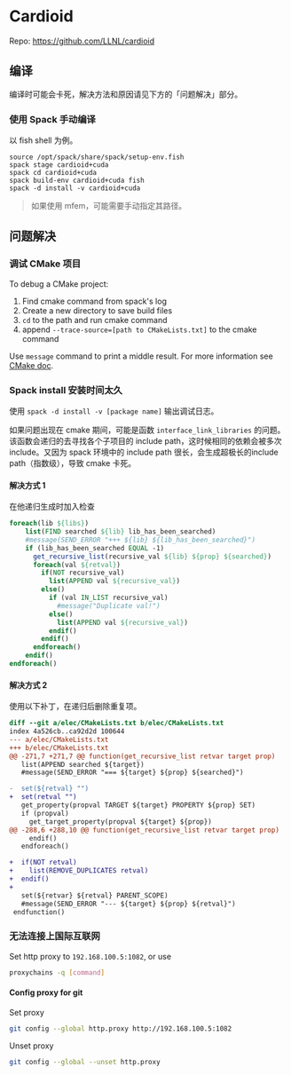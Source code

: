 # Cardioid

Repo: <https://github.com/LLNL/cardioid>

## 编译

编译时可能会卡死，解决方法和原因请见下方的「问题解决」部分。

### 使用 Spack 手动编译

以 fish shell 为例。

```fish
source /opt/spack/share/spack/setup-env.fish
spack stage cardioid+cuda
spack cd cardioid+cuda
spack build-env cardioid+cuda fish
spack -d install -v cardioid+cuda
```

> 如果使用 mfem，可能需要手动指定其路径。

## 问题解决

### 调试 CMake 项目

To debug a CMake project:

1. Find cmake command from spack's log
2. Create a new directory to save build files
3. `cd` to the path and run cmake command
4. append `--trace-source=[path to CMakeLists.txt]` to the cmake command

Use `message` command to print a middle result. For more information see [CMake doc](https://cmake.org/cmake/help/latest/command/message.html).

### Spack install 安装时间太久

使用 `spack -d install -v [package name]` 输出调试日志。 

如果问题出现在 cmake 期间，可能是函数 `interface_link_libraries` 的问题。
该函数会递归的去寻找各个子项目的 include path，这时候相同的依赖会被多次 include。又因为 spack 环境中的 include path 很长，会生成超极长的include path（指数级），导致 cmake 卡死。

#### 解决方式 1

在他递归生成时加入检查

```cmake
foreach(lib ${libs})
    list(FIND searched ${lib} lib_has_been_searched)    
    #message(SEND_ERROR "+++ ${lib} ${lib_has_been_searched}")
    if (lib_has_been_searched EQUAL -1)
      get_recursive_list(recursive_val ${lib} ${prop} ${searched})
      foreach(val ${retval})
        if(NOT recursive_val)
          list(APPEND val ${recursive_val})
        else()
          if (val IN_LIST recursive_val)
            #message("Duplicate val!")
          else()
            list(APPEND val ${recursive_val})
          endif()
        endif()
      endforeach()
    endif()
endforeach()
```

#### 解决方式 2

使用以下补丁，在递归后删除重复项。

```patch
diff --git a/elec/CMakeLists.txt b/elec/CMakeLists.txt
index 4a526cb..ca92d2d 100644
--- a/elec/CMakeLists.txt
+++ b/elec/CMakeLists.txt
@@ -271,7 +271,7 @@ function(get_recursive_list retvar target prop)
   list(APPEND searched ${target})
   #message(SEND_ERROR "=== ${target} ${prop} ${searched}")

-  set(${retval} "")
+  set(retval "")
   get_property(propval TARGET ${target} PROPERTY ${prop} SET)
   if (propval)
     get_target_property(propval ${target} ${prop})
@@ -288,6 +288,10 @@ function(get_recursive_list retvar target prop)
     endif()
   endforeach()

+  if(NOT retval)
+    list(REMOVE_DUPLICATES retval)
+  endif()
+
   set(${retvar} ${retval} PARENT_SCOPE)
   #message(SEND_ERROR "--- ${target} ${prop} ${retval}")
 endfunction()
```

### 无法连接上国际互联网

Set http proxy to `192.168.100.5:1082`, or use

```sh
proxychains -q [command]
```

#### Config proxy for git

Set proxy

```sh
git config --global http.proxy http://192.168.100.5:1082
```

Unset proxy

```sh
git config --global --unset http.proxy
```
